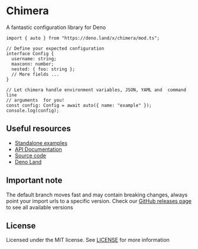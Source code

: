 # Chimera

A fantastic configuration library for Deno

```ts,ignore
import { auto } from "https://deno.land/x/chimera/mod.ts";

// Define your expected configuration
interface Config {
  username: string;
  maxconn: number;
  nested: { foo: string };
  // More fields ...
}

// Let chimera handle environment variables, JSON, YAML and  command line
// arguments  for you!
const config: Config = await auto({ name: "example" });
console.log(config);
```

## Useful resources

- [Standalone examples](examples/)
- [API Documentation](https://doc.deno.land/https://deno.land/x/chimera)
- [Source code](https://github.com/Altair-Bueno/chimera)
- [Deno Land](https://deno.land/x/chimera)

## Important note

The default branch moves fast and may contain breaking changes, always point
your import urls to a specific version. Check our
[GitHub releases page](https://github.com/Altair-Bueno/chimera/releases) to see
all available versions

## License

Licensed under the MIT license. See [LICENSE](LICENSE) for more information
